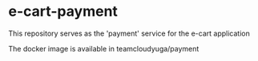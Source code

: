 # e-cart-payment
This repository serves as the 'payment' service for the e-cart application

The docker image is available in teamcloudyuga/payment
